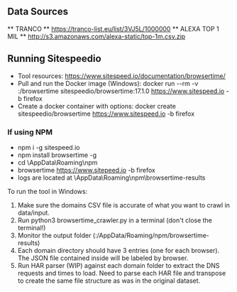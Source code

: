 ## Data Sources
** TRANCO ** https://tranco-list.eu/list/3VJ5L/1000000
** ALEXA TOP 1 MIL ** http://s3.amazonaws.com/alexa-static/top-1m.csv.zip

## Running Sitespeedio
* Tool resources: https://www.sitespeed.io/documentation/browsertime/
* Pull and run the Docker image (Windows): docker run --rm -v <your-home-directory>:/browsertime sitespeedio/browsertime:17.1.0 https://www.sitespeed.io -b firefox
* Create a docker container with options:  docker create sitespeedio/browsertime https://www.sitespeed.io -b firefox
### If using NPM
* npm i -g sitespeed.io
* npm install browsertime -g
* cd <user>\AppData\Roaming\npm
* browsertime https://www.sitepeed.io -b firefox
* logs are located at <user>\AppData\Roaming\npm\browsertime-results

To run the tool in Windows:
1. Make sure the domains CSV file is accurate of what you want to crawl in data/input.
2. Run python3 browsertime_crawler.py in a terminal (don't close the terminal!)
3. Monitor the output folder (<home-directory>:/AppData/Roaming/npm/browsertime-results)
4. Each domain directory should have 3 entries (one for each browser). The JSON file contained inside will be labeled by browser.
5. Run HAR parser (WIP) against each domain folder to extract the DNS requests and times to load. Need to parse each HAR file and transpose to create the same file structure as was in the original dataset.
